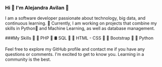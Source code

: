### Hi 👩 I'm Alejandra Avilan 👋

I am a software developer passionate about technology, big data, and continuous learning. 
🔭 Currently, I am working on projects that combine my skills in Python🐍 and Machine Learning, as well as database management.

###My Skills
	🐘 PHP
	🛢️ SQL 
	🖌 HTML - CSS
	🖼 Bootstrap
	🐍 Python

Feel free to explore my GitHub profile and contact me if you have any questions or comments. 
I'm excited to get to know you. Learning in a community is the best.

